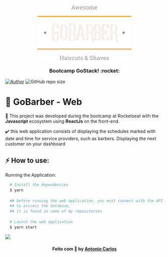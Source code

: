 <h3 align="center">
    <img alt="Logo" title="#logo" width="300px" src=".github/Logo.svg">
    <br><br>
    <b>Bootcamp GoStack! :rocket: </b>
    <br>
</h3>

[![Author](https://img.shields.io/badge/author-AntonioSilvaAzevedo-blue?style=plastic)](https://github.com/AntonioSilvaAzevedo)
![GitHub repo size](https://img.shields.io/github/repo-size/AntonioSilvaAzevedo/GoBarber---Front?style=plastic)



#  :barber: GoBarber - Web

 :barber: This project was developed during the bootcamp at Rocketseat with the <strong>Javascript</strong> ecosystem using <strong>ReactJs</strong> on the front-end.

:heavy_check_mark: this web application consists of displaying the schedules marked with date and time for service providers, such as barbers. Displaying the next customer on your dashboard





<a id="como-usar"></a>

## :zap: How to use:


 Running the Application:

```sh
  # Install the dependencies
  $ yarn

  ## before running the web application, you must connect with the API
  ## to acccess the database,
  ## it is found in some of my repositories

  # Launch the web application
  $ yarn start

```


![](.github/Capa.svg)




<h4 align="center">
    Feito com 💜 by <a href="https://www.linkedin.com/in/antonio-carlos-44b106129/" target="_blank">Antonio Carlos</a>
</h4>


